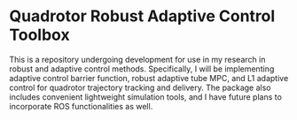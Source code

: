 # Quadrotor Robust Adaptive Control Toolbox
This is a repository undergoing development for use in my research in robust and adaptive control methods. Specifically, I will be implementing adaptive control barrier function, robust adaptive tube MPC, and L1 adaptive control for quadrotor trajectory tracking and delivery. The package also includes convenient lightweight simulation tools, and I have future plans to incorporate ROS functionalities as well.
